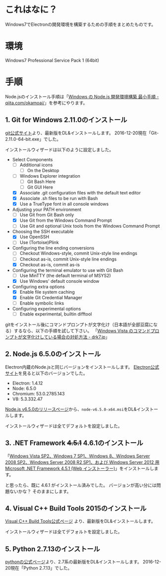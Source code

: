 # これはなに？

Windows7でElectronの開発環境を構築するための手順をまとめたものです。

# 環境

Windows7 Professional Service Pack 1 (64bit)

# 手順

Node.jsのインストール手順は「[Windows の Node.js 開発環境構築 最小手順 - qiita.com/okamoai/](http://qiita.com/okamoai/items/a875b26abab7f18da7d1)」を参考にやります。

## 1. Git for Windows 2.11.0のインストール

[git公式サイト](https://git-scm.com/download/win)より、最新版をDL&インストールします。
2016-12-20現在「Git-2.11.0-64-bit.exe」でした。

インストールウィザードは以下のように設定しました。

* Select Components
  * [ ] Additional icons
    * [ ] On the Desktop
  * [ ] Windows Explorer integration
    * [ ] Git Bash Here
    * [ ] Git GUI Here
  * [X] Associate .git configuration files with the default text editor
  * [X] Associate .sh files to be run with Bash
  * [X] Use a TrueType font in all console windows
* Adjusting your PATH environment
  * [ ] Use Git from Git Bash only
  * [X] Use Git from the Windows Command Prompt
  * [ ] Use Git and optional Unix tools from the Windows Command Prompt
* Choosing the SSH executable
  * [X] Use OpenSSH
  * [ ] Use (Tortoise)Plink
* Configuring the line ending conversions
  * [ ] Checkout Windows-style, commit Unix-style line endings
  * [ ] Checkout as-is, commit Unix-style line endings
  * [X] Checkout as-is, commit as-is
* Configuring the terminal emulator to use with Git Bash
  * [ ] Use MinTTY (the default terminal of MSYS2)
  * [X] Use Windows' default console window
* Configuring extra options
  * [X] Enable file system caching
  * [X] Enable Git Credential Manager
  * [ ] Enable symbolic links
* Configuring experimental options
  * [ ] Enable experimental, builtin difftool

gitをインストール後にコマンドプロンプトが文字化け（日本語が全部豆腐になる）するなら、以下の手順を試して下さい。
「[Windows Vista のコマンドプロンプトが文字化けしている場合の対処方法 - drk7.jp](http://www.drk7.jp/MT/archives/001461.html)」

## 2. Node.js 6.5.0のインストール

Electron内蔵のNode.jsと同じバージョンをインストールします。
[Electron公式サイト](http://electron.atom.io/)を見ると以下のバージョンでした。

* Electron: 1.4.12
* Node: 6.5.0
* Chromium: 53.0.2785.143
* V8: 5.3.332.47

[Node.js v6.5.0のリリースページ](https://nodejs.org/en/blog/release/v6.5.0/)から、`node-v6.5.0-x64.msi`をDL&インストールします。

インストールウィザードは全てデフォルトを設定しました。

## 3. .NET Framework ~~4.5.1~~ 4.6.1のインストール

「[Windows Vista SP2、Windows 7 SP1、Windows 8、Windows Server 2008 SP2、Windows Server 2008 R2 SP1、および Windows Server 2012 用 Microsoft .NET Framework 4.5.1 (Web インストーラー)](https://www.microsoft.com/ja-JP/download/details.aspx?id=40773)」をインストールします。

と思ったら、既に 4.6.1 がインストール済みでした。
バージョンが高い分には問題ないかな？
そのままにします。

## 4. Visual C++ Build Tools 2015のインストール

[Visual C++ Build Tools公式ページ](http://landinghub.visualstudio.com/visual-cpp-build-tools) より、最新版をDL&インストールします。

インストールウィザードは全てデフォルトを設定しました。

## 5. Python 2.7.13のインストール

[pythonの公式ページ](https://www.python.org/downloads/)より、2.7系の最新版をDL&インストールします。
2016-12-20現在「Python 2.7.13」でした。
